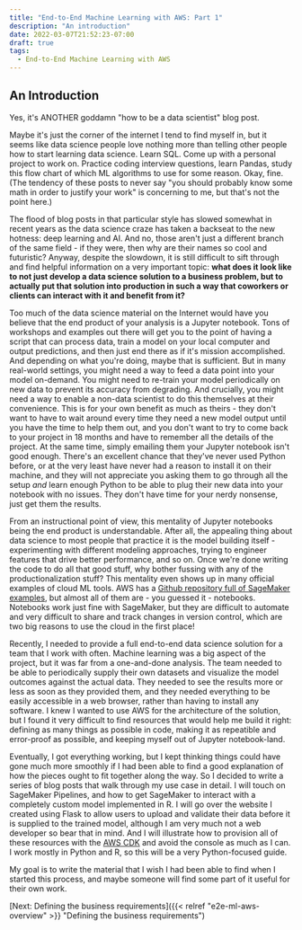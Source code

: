 ```yaml
---
title: "End-to-End Machine Learning with AWS: Part 1"
description: "An introduction"
date: 2022-03-07T21:52:23-07:00
draft: true
tags:
  - End-to-End Machine Learning with AWS
---
```

  
## An Introduction

Yes, it's ANOTHER goddamn "how to be a data scientist" blog post.

Maybe it's just the corner of the internet I tend to find myself in, but it seems like data science people love nothing
more than telling other people how to start learning data science. Learn SQL. Come up with a personal project to 
work on. Practice coding interview questions, learn Pandas, study this flow chart of which ML algorithms to use for 
some reason. Okay, fine. (The tendency of these posts to never say "you should probably know some math in order to 
justify your work" is concerning to me, but that's not the point here.)

The flood of blog posts in that particular style has slowed somewhat in recent years as the data science craze has 
taken a backseat to the new hotness: deep learning and AI. And no, those aren't just a different branch of the same 
field - if they were, then why are their names so cool and futuristic? Anyway, despite the slowdown, it is still 
difficult to sift through and find helpful information on a very important topic: **what does it look like to not just 
develop a data science solution to a business problem, but to actually put that solution into production in such a 
way that coworkers or clients can interact with it and benefit from it?**

Too much of the data science material on the Internet would have you believe that the end product of your analysis is a 
Jupyter notebook. Tons of workshops and examples out there will get you to the point of having a script that can 
process data, train a model on your local computer and output predictions, and then just end there as if it's 
mission accomplished. And depending on what you're doing, maybe that is sufficient. But in many real-world settings, 
you might need a way to feed a data point into your model on-demand. You might need to re-train your model 
periodically on new data to prevent its accuracy from degrading. And crucially, you might need a way to enable a 
non-data scientist to do this themselves at their convenience. This is for your own benefit as much as theirs - they 
don't want to have to wait around every time they need a new model output until you have the time to help them out, 
and you don't want to try to come back to your project in 18 months and have to remember all the details of the 
project. At the same time, simply emailing them your Jupyter notebook isn't good enough. There's an excellent chance 
that they've never used Python before, or at the very least have never had a reason to install it on their machine, 
and they will not appreciate you asking them to go through all the setup *and* learn enough Python to be able to 
plug their new data into your notebook with no issues. They don't have time for your nerdy nonsense, just get them 
the results.

From an instructional point of view, this mentality of Jupyter notebooks being the end product is understandable. 
After all, the appealing thing about data science to most people that practice it is the model building itself - 
experimenting with different modeling approaches, trying to engineer features that drive better performance, and so 
on. Once we're done writing the code to do all that good stuff, why bother fussing with any of the 
productionalization stuff? This mentality even shows up in many official examples of cloud ML tools. AWS has a 
[Github repository full of SageMaker examples](https://github.com/aws/amazon-sagemaker-examples), but almost all of 
them are - you guessed it - notebooks. Notebooks work just fine with SageMaker, but they are difficult to automate 
and very difficult to share and track changes in version control, which are two big reasons to use the cloud in the 
first place!

Recently, I needed to provide a full end-to-end data science solution for a team that I work with often. Machine 
learning was a big aspect of the project, but it was far from a one-and-done analysis. The team needed to be able to 
periodically supply their own datasets and visualize the model outcomes against the actual data. They needed to see 
the results more or less as soon as they provided them, and they needed everything to be easily accessible in a web 
browser, rather than having to install any software. I knew I wanted to use AWS for the architecture of the solution,
but I found it very difficult to find resources that would help me build it right: defining as many things as 
possible in code, making it as repeatible and error-proof as possible, and keeping myself out of Jupyter 
notebook-land.

Eventually, I got everything working, but I kept thinking things could have gone much more smoothly if I had been 
able to find a good explanation of how the pieces ought to fit together along the way. So I decided to write a 
series of blog posts that walk through my use case in detail. I will touch on SageMaker Pipelines, and how to get 
SageMaker to interact with a completely custom model implemented in R. I will go over the website I created using 
Flask to allow users to upload and validate their data before it is supplied to the trained model, although I am 
very much not a web developer so bear that in mind. And I will illustrate how to provision all of these resources 
with the [AWS CDK](https://docs.aws.amazon.com/cdk/v2/guide/home.html) and avoid the console as much as I can. I 
work mostly in Python and R, so this will be a very Python-focused guide.

My goal is to write the material that I wish I had been able to find when I started this process, and maybe someone 
will find some part of it useful for their own work.

[Next: Defining the business requirements]({{< relref "e2e-ml-aws-overview" >}} "Defining the business requirements")
